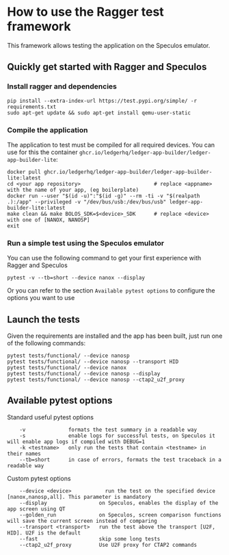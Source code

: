 # How to use the Ragger test framework

This framework allows testing the application on the Speculos emulator.


## Quickly get started with Ragger and Speculos

### Install ragger and dependencies

```
pip install --extra-index-url https://test.pypi.org/simple/ -r requirements.txt
sudo apt-get update && sudo apt-get install qemu-user-static
```

### Compile the application

The application to test must be compiled for all required devices.
You can use for this the container `ghcr.io/ledgerhq/ledger-app-builder/ledger-app-builder-lite`:
```
docker pull ghcr.io/ledgerhq/ledger-app-builder/ledger-app-builder-lite:latest
cd <your app repository>                        # replace <appname> with the name of your app, (eg boilerplate)
docker run --user "$(id -u)":"$(id -g)" --rm -ti -v "$(realpath .):/app" --privileged -v "/dev/bus/usb:/dev/bus/usb" ledger-app-builder-lite:latest
make clean && make BOLOS_SDK=$<device>_SDK      # replace <device> with one of [NANOX, NANOSP]
exit
```

### Run a simple test using the Speculos emulator

You can use the following command to get your first experience with Ragger and Speculos
```
pytest -v --tb=short --device nanox --display
```
Or you can refer to the section `Available pytest options` to configure the options you want to use

## Launch the tests

Given the requirements are installed and the app has been built, just run one of the following commands:

```
pytest tests/functional/ --device nanosp
pytest tests/functional/ --device nanosp --transport HID
pytest tests/functional/ --device nanox
pytest tests/functional/ --device nanosp --display
pytest tests/functional/ --device nanosp --ctap2_u2f_proxy
```


## Available pytest options

Standard useful pytest options
```
    -v              formats the test summary in a readable way
    -s              enable logs for successful tests, on Speculos it will enable app logs if compiled with DEBUG=1
    -k <testname>   only run the tests that contain <testname> in their names
    --tb=short      in case of errors, formats the test traceback in a readable way
```

Custom pytest options
```
    --device <device>           run the test on the specified device [nanox,nanosp,all]. This parameter is mandatory
    --display                 on Speculos, enables the display of the app screen using QT
    --golden_run              on Speculos, screen comparison functions will save the current screen instead of comparing
    --transport <transport>   run the test above the transport [U2F, HID]. U2F is the default
    --fast                    skip some long tests
    --ctap2_u2f_proxy         Use U2F proxy for CTAP2 commands
```
